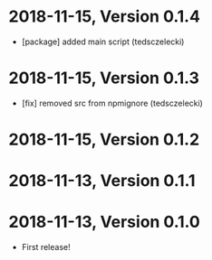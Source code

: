 2018-11-15, Version 0.1.4
=========================

 * [package] added main script (tedsczelecki)


2018-11-15, Version 0.1.3
=========================

 * [fix] removed src from npmignore (tedsczelecki)


2018-11-15, Version 0.1.2
=========================



2018-11-13, Version 0.1.1
=========================



2018-11-13, Version 0.1.0
=========================

 * First release!
